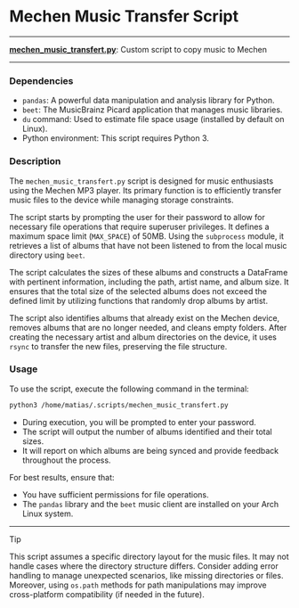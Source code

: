 # Mechen Music Transfer Script

---

**[mechen_music_transfert.py](mechen_music_transfert.py)**: Custom script to copy music to Mechen

---

### Dependencies

- `pandas`: A powerful data manipulation and analysis library for Python.
- `beet`: The MusicBrainz Picard application that manages music libraries.
- `du` command: Used to estimate file space usage (installed by default on Linux).
- Python environment: This script requires Python 3.

### Description

The `mechen_music_transfert.py` script is designed for music enthusiasts using the Mechen MP3 player. Its primary function is to efficiently transfer music files to the device while managing storage constraints. 

The script starts by prompting the user for their password to allow for necessary file operations that require superuser privileges. It defines a maximum space limit (`MAX_SPACE`) of 50MB. Using the `subprocess` module, it retrieves a list of albums that have not been listened to from the local music directory using `beet`.

The script calculates the sizes of these albums and constructs a DataFrame with pertinent information, including the path, artist name, and album size. It ensures that the total size of the selected albums does not exceed the defined limit by utilizing functions that randomly drop albums by artist.

The script also identifies albums that already exist on the Mechen device, removes albums that are no longer needed, and cleans empty folders. After creating the necessary artist and album directories on the device, it uses `rsync` to transfer the new files, preserving the file structure.

### Usage

To use the script, execute the following command in the terminal:

```bash
python3 /home/matias/.scripts/mechen_music_transfert.py
```

- During execution, you will be prompted to enter your password.
- The script will output the number of albums identified and their total sizes.
- It will report on which albums are being synced and provide feedback throughout the process.

For best results, ensure that:
- You have sufficient permissions for file operations.
- The `pandas` library and the `beet` music client are installed on your Arch Linux system.

---

> [!TIP] 
> This script assumes a specific directory layout for the music files. It may not handle cases where the directory structure differs. Consider adding error handling to manage unexpected scenarios, like missing directories or files. Moreover, using `os.path` methods for path manipulations may improve cross-platform compatibility (if needed in the future).
